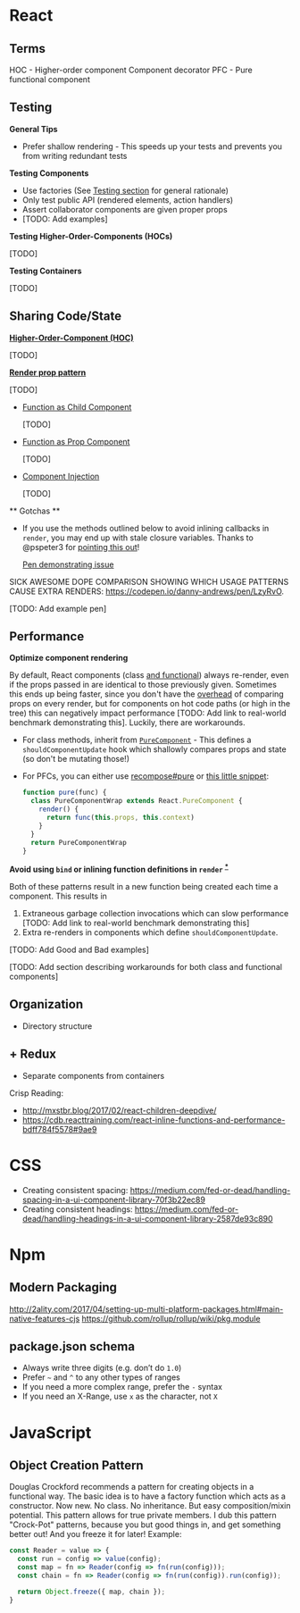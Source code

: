 # React

## Terms
HOC - Higher-order component
Component decorator
PFC - Pure functional component

## Testing

**General Tips**
- Prefer shallow rendering - This speeds up your tests and prevents you from writing redundant tests

**Testing Components**

- Use factories (See [Testing section](GENERAL.md#Testing) for general rationale)
- Only test public API (rendered elements, action handlers)
- Assert collaborator components are given proper props
- [TODO: Add examples]

**Testing Higher-Order-Components (HOCs)**

[TODO]

**Testing Containers**

[TODO]

## Sharing Code/State
**[Higher-Order-Component (HOC)](https://reactjs.org/docs/higher-order-components.html)**

[TODO]

**[Render prop pattern](https://cdb.reacttraining.com/use-a-render-prop-50de598f11ce)**

[TODO]

- [Function as Child Component](https://medium.com/merrickchristensen/function-as-child-components-5f3920a9ace9)

  [TODO]

- [Function as Prop Component](https://cdb.reacttraining.com/use-a-render-prop-50de598f11ce)

  [TODO]

- [Component Injection](http://americanexpress.io/faccs-are-an-antipattern/)

  [TODO]

** Gotchas **

- If you use the methods outlined below to avoid inlining callbacks in `render`, you may end up with stale closure variables. Thanks to @pspeter3 for [pointing this out](https://twitter.com/pspeter3/status/913423110862508032)!

  [Pen demonstrating issue](https://codepen.io/danny-andrews/pen/VMzbwW)

SICK AWESOME DOPE COMPARISON SHOWING WHICH USAGE PATTERNS CAUSE EXTRA RENDERS: https://codepen.io/danny-andrews/pen/LzyRvO.

[TODO: Add example pen]

## Performance
**Optimize component rendering**

By default, React components (class [and functional](https://github.com/facebook/react/issues/5677#issuecomment-241190513)) always re-render, even if the props passed in are identical to those previously given. Sometimes this ends up being faster, since you don't have the [overhead](https://github.com/facebook/react/issues/5677#issuecomment-165457596) of comparing props on every render, but for components on hot code paths (or high in the tree) this can negatively impact performance [TODO: Add link to real-world benchmark demonstrating this]. Luckily, there are workarounds.

- For class methods, inherit from [`PureComponent`](https://reactjs.org/docs/react-api.html#reactpurecomponent) - This defines a `shouldComponentUpdate` hook which shallowly compares props and state (so don't be mutating those!)
- For PFCs, you can either use [recompose#pure](https://github.com/acdlite/recompose/blob/master/docs/API.md#pure) or [this little snippet](https://github.com/facebook/react/issues/5677#issuecomment-280295107):

  ```js
  function pure(func) {
    class PureComponentWrap extends React.PureComponent {
      render() {
        return func(this.props, this.context)
      }
    }
    return PureComponentWrap
  }
  ```

**Avoid using `bind` or inlining function definitions in `render` <sup>[*](https://github.com/yannickcr/eslint-plugin-react/blob/master/docs/rules/jsx-no-bind.md)</sup>**

Both of these patterns result in a new function being created each time a component. This results in
1. Extraneous garbage collection invocations which can slow performance [TODO: Add link to real-world benchmark demonstrating this]
2. Extra re-renders in components which define `shouldComponentUpdate`.

[TODO: Add Good and Bad examples]

[TODO: Add section describing workarounds for both class and functional components]

## Organization
- Directory structure

## + Redux
- Separate components from containers

Crisp Reading:
- http://mxstbr.blog/2017/02/react-children-deepdive/
- https://cdb.reacttraining.com/react-inline-functions-and-performance-bdff784f5578#9ae9

# CSS
- Creating consistent spacing: https://medium.com/fed-or-dead/handling-spacing-in-a-ui-component-library-70f3b22ec89
- Creating consistent headings: https://medium.com/fed-or-dead/handling-headings-in-a-ui-component-library-2587de93c890

# Npm

## Modern Packaging
http://2ality.com/2017/04/setting-up-multi-platform-packages.html#main-native-features-cjs
https://github.com/rollup/rollup/wiki/pkg.module

## package.json schema
* Always write three digits (e.g. don’t do `1.0`)
* Prefer `~` and `^` to any other types of ranges
* If you need a more complex range, prefer the `-` syntax
* If you need an X-Range, use `x` as the character, not `X`

# JavaScript

## Object Creation Pattern

Douglas Crockford recommends a pattern for creating objects in a functional way. The basic idea is to have a factory function which acts as a constructor. Now new. No class. No inheritance. But easy composition/mixin potential. This pattern allows for true private members. I dub this pattern "Crock-Pot" patterns, because you but good things in, and get something better out! And you freeze it for later! Example:

```js
const Reader = value => {
  const run = config => value(config);
  const map = fn => Reader(config => fn(run(config)));
  const chain = fn => Reader(config => fn(run(config)).run(config));

  return Object.freeze({ map, chain });
}
```

